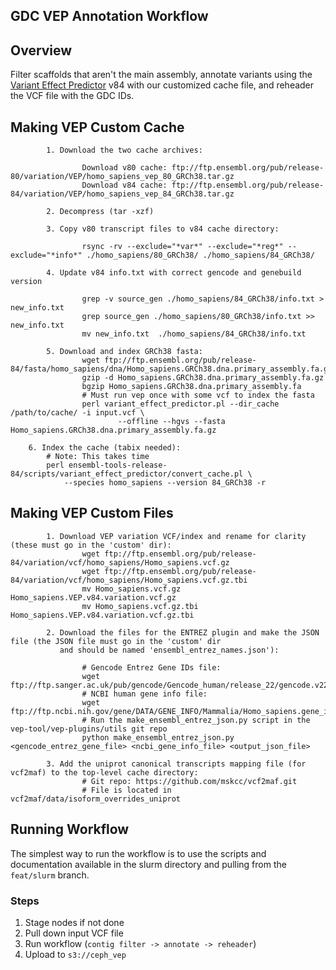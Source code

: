 GDC VEP Annotation Workflow 
---

## Overview

Filter scaffolds that aren't the main assembly, annotate variants using the 
[Variant Effect Predictor](http://useast.ensembl.org/info/docs/tools/vep/index.html)
v84 with our customized cache file, and reheader the VCF file with the GDC
IDs.

## Making VEP Custom Cache

```
        1. Download the two cache archives:

                Download v80 cache: ftp://ftp.ensembl.org/pub/release-80/variation/VEP/homo_sapiens_vep_80_GRCh38.tar.gz
                Download v84 cache: ftp://ftp.ensembl.org/pub/release-84/variation/VEP/homo_sapiens_vep_84_GRCh38.tar.gz

        2. Decompress (tar -xzf)

        3. Copy v80 transcript files to v84 cache directory:

                rsync -rv --exclude="*var*" --exclude="*reg*" --exclude="*info*" ./homo_sapiens/80_GRCh38/ ./homo_sapiens/84_GRCh38/

        4. Update v84 info.txt with correct gencode and genebuild version

                grep -v source_gen ./homo_sapiens/84_GRCh38/info.txt > new_info.txt
                grep source_gen ./homo_sapiens/80_GRCh38/info.txt >> new_info.txt
                mv new_info.txt  ./homo_sapiens/84_GRCh38/info.txt

        5. Download and index GRCh38 fasta:
                wget ftp://ftp.ensembl.org/pub/release-84/fasta/homo_sapiens/dna/Homo_sapiens.GRCh38.dna.primary_assembly.fa.gz
                gzip -d Homo_sapiens.GRCh38.dna.primary_assembly.fa.gz
                bgzip Homo_sapiens.GRCh38.dna.primary_assembly.fa
                # Must run vep once with some vcf to index the fasta
                perl variant_effect_predictor.pl --dir_cache /path/to/cache/ -i input.vcf \
                        --offline --hgvs --fasta Homo_sapiens.GRCh38.dna.primary_assembly.fa.gz

	6. Index the cache (tabix needed):
		# Note: This takes time
		perl ensembl-tools-release-84/scripts/variant_effect_predictor/convert_cache.pl \
			--species homo_sapiens --version 84_GRCh38 -r
```

## Making VEP Custom Files

```
        1. Download VEP variation VCF/index and rename for clarity (these must go in the 'custom' dir):
                wget ftp://ftp.ensembl.org/pub/release-84/variation/vcf/homo_sapiens/Homo_sapiens.vcf.gz
                wget ftp://ftp.ensembl.org/pub/release-84/variation/vcf/homo_sapiens/Homo_sapiens.vcf.gz.tbi
                mv Homo_sapiens.vcf.gz Homo_sapiens.VEP.v84.variation.vcf.gz
                mv Homo_sapiens.vcf.gz.tbi Homo_sapiens.VEP.v84.variation.vcf.gz.tbi

        2. Download the files for the ENTREZ plugin and make the JSON file (the JSON file must go in the 'custom' dir
           and should be named 'ensembl_entrez_names.json'):

                # Gencode Entrez Gene IDs file:
                wget ftp://ftp.sanger.ac.uk/pub/gencode/Gencode_human/release_22/gencode.v22.metadata.EntrezGene.gz
                # NCBI human gene info file:
                wget ftp://ftp.ncbi.nih.gov/gene/DATA/GENE_INFO/Mammalia/Homo_sapiens.gene_info.gz
                # Run the make_ensembl_entrez_json.py script in the vep-tool/vep-plugins/utils git repo
                python make_ensembl_entrez_json.py <gencode_entrez_gene_file> <ncbi_gene_info_file> <output_json_file>

        3. Add the uniprot canonical transcripts mapping file (for vcf2maf) to the top-level cache directory:
                # Git repo: https://github.com/mskcc/vcf2maf.git
                # File is located in vcf2maf/data/isoform_overrides_uniprot
```

## Running Workflow

The simplest way to run the workflow is to use the scripts and documentation available in the
slurm directory and pulling from the `feat/slurm` branch.

### Steps

1. Stage nodes if not done
2. Pull down input VCF file
3. Run workflow (`contig filter -> annotate -> reheader`)
4. Upload to `s3://ceph_vep` 
